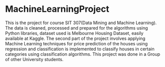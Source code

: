 # MachineLearningProject
This is the project for course SIT 307(Data Mining and Machine Learning).
The data is cleaned, processed and prepared for the algorithms using Python libraries, dataset used is Melbourne Housing Dataset, easily available at Kaggle.
The second part of the project involves applying Machine Learning techniques for price prediction of the houses using regression and classification is implemented to classify houses in certain categories using classification algorithms.
This project was done in a Group of other University students.
